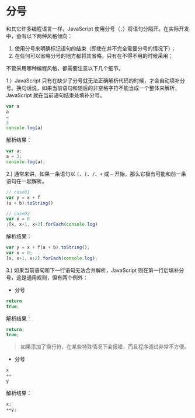 # 分号

和其它许多编程语言一样，JavaScript 使用分号（`;`）将语句分隔开。在实际开发中，会有以下两种风格倾向：

1. 使用分号来明确标记语句的结束（即使在并不完全需要分号的情况下）；
2. 在任何可以省略分号的地方都将其省略，只有在不得不用的时候采用；

不管采用哪种编程风格，都需要注意以下几个细节。

1.）JavaScript 只有在缺少了分号就无法正确解析代码的时候，才会自动填补分号。换句话说，如果当前语句和随后的非空格字符不能当成一个整体来解析，JavaScript 就在当前语句结束处填补分号。

```js
var a
a
=
3
console.log(a)
```

解析结果：

```js
var a;
a = 3;
console.log(a);
```

2.) 通常来讲，如果一条语句以 `(`、`[`、`/`、`+` 或 `-` 开始，那么它极有可能和前一条语句在一起解析。

```js
// case01
var y = x + f
(a + b).toString()

// case02
var x = 0
;[x, x+1, x+2].forEach(console.log)
```

解析结果：

```js
var y = x + f(a + b).toString();
var x = 0;
[x, x+1, x+2].forEach(console.log);
```

3.) 如果当前语句和下一行语句无法合并解析，JavaScript 则在第一行后填补分号，这是通用规则，但有两个例外：

- 分号

```js
return
true;
```

解析结果：

```js
return;
true;
```

> 如果添加了换行符，在某些特殊情况下会报错，而且程序调试非常不方便。

- 分号

```js
x
++
y
```

解析结果：

```js
x;
++y;
```
